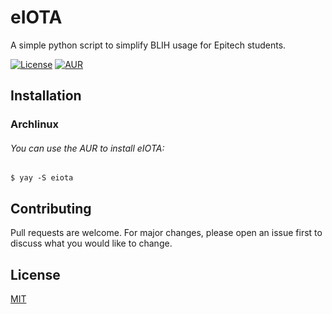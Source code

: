 # eIOTA
A simple python script to simplify BLIH usage for Epitech students.

[![License](https://img.shields.io/github/license/mrCaelum/eiota)](http://badges.mit-license.org)
[![AUR](https://img.shields.io/aur/version/eiota)](https://aur.archlinux.org/packages/eiota/)

## Installation

### Archlinux

###### You can use the AUR to install eIOTA:
```
$ yay -S eiota
```

## Contributing
Pull requests are welcome. For major changes, please open an issue first to discuss what you would like to change.

## License
[MIT](https://choosealicense.com/licenses/mit/)
